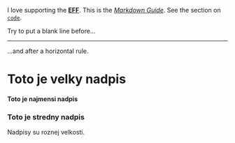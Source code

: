 I love supporting the **[EFF](https://eff.org)**.
This is the *[Markdown Guide](https://www.markdownguide.org)*.
See the section on [`code`](#code).

Try to put a blank line before...

---

...and after a horizontal rule.

# Toto je velky nadpis
#### Toto je najmensi nadpis
### Toto je stredny nadpis
Nadpisy su roznej velkosti.

